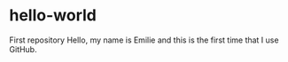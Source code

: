 # hello-world
First repository 
Hello, my name is Emilie and this is the first time that I use GitHub. 
